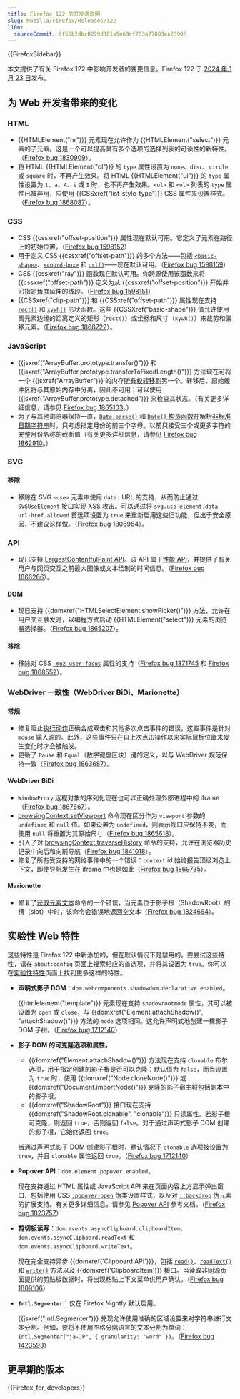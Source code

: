 ```yaml
---
title: Firefox 122 的开发者说明
slug: Mozilla/Firefox/Releases/122
l10n:
  sourceCommit: 6f56b2dbc0229d381a5e63cf763a77883ee23906
---
```


{{FirefoxSidebar}}

本文提供了有关 Firefox 122 中影响开发者的变更信息。Firefox 122 于 [2024 年 1 月 23 日](https://whattrainisitnow.com/release/?version=122)发布。

## 为 Web 开发者带来的变化

### HTML

- {{HTMLElement("hr")}} 元素现在允许作为 {{HTMLElement("select")}} 元素的子元素。这是一个可以提高具有多个选项的选择列表的可读性的新特性。（[Firefox bug 1830909](https://bugzil.la/1830909)）。
- 将 HTML {{HTMLElement("ol")}} 的 `type` 属性设置为 `none`、`disc`、`circle` 或 `square` 时，不再产生效果。将 HTML {{HTMLElement("ul")}} 的 `type` 属性设置为 `1`、`a`、`A`、`i` 或 `I` 时，也不再产生效果。`<ul>` 和 `<ol>` 列表的 `type` 属性已被弃用，应使用 {{CSSxref("list-style-type")}} CSS 属性来设置样式。（[Firefox bug 1868087](https://bugzil.la/1868087)）。

### CSS

- CSS {{cssxref("offset-position")}} 属性现在默认可用。它定义了元素在路径上的初始位置。（[Firefox bug 1598152](https://bugzil.la/1598152)）
- 用于定义 CSS {{cssxref("offset-path")}} 的多个方法——包括 [`<basic-shape>`](/zh-CN/docs/Web/CSS/offset-path#basic-shape)、[`<coord-box>`](/zh-CN/docs/Web/CSS/offset-path#coord-box) 和 [`url()`](/zh-CN/docs/Web/CSS/offset-path#url)——现在默认可用。（[Firefox bug 1598159](https://bugzil.la/1598159)）
- CSS {{cssxref("ray")}} 函数现在默认可用。你跨源使用该函数来将 {{cssxref("offset-path")}} 定义为从 {{cssxref("offset-position")}} 开始并沿指定角度延伸的线段。（[Firefox bug 1598151](https://bugzil.la/1598151)）
- {{CSSxref("clip-path")}} 和 {{CSSxref("offset-path")}} 属性现在支持 [`rect()`](/zh-CN/docs/Web/CSS/basic-shape/rect) 和 [`xywh()`](/zh-CN/docs/Web/CSS/basic-shape/xywh) 形状函数。这些 {{CSSXref("basic-shape")}} 值允许使用离元素边缘的距离定义的矩形（`rect()`）或坐标和尺寸（`xywh()`）来裁剪和偏移元素。（[Firefox bug 1868722](https://bugzil.la/1868722)）。

### JavaScript

- {{jsxref("ArrayBuffer.prototype.transfer()")}} 和 {{jsxref("ArrayBuffer.prototype.transferToFixedLength()")}} 方法现在可将一个 {{jsxref("ArrayBuffer")}} 的内存[所有权转移](/zh-CN/docs/Web/JavaScript/Reference/Global_Objects/ArrayBuffer#传输_arraybuffer)到另一个。转移后，原始缓冲区将与其原始内存中分离，因此不可用；可以使用 {{jsxref("ArrayBuffer.prototype.detached")}} 来检查其状态。（有关更多详细信息，请参见 [Firefox bug 1865103](https://bugzil.la/1865103)。）
- 为了与其他浏览器保持一直，[`Date.parse()`](/zh-CN/docs/Web/JavaScript/Reference/Global_Objects/Date/parse) 和 [`Date()` 构造函数](/zh-CN/docs/Web/JavaScript/Reference/Global_Objects/Date/Date)在解析[非标准日期字符串](/zh-CN/docs/Web/JavaScript/Reference/Global_Objects/Date/parse#非标准日期字符串)时，只考虑指定月份的前三个字母。以前只接受三个或更多字符的完整月份名称的截断值（有关更多详细信息，请参见 [Firefox bug 1862910](https://bugzil.la/1862910)。）

### SVG

#### 移除

- 移除在 SVG `<use>` 元素中使用 `data:` URL 的支持，从而防止通过 [`SVGUseElement`](/zh-CN/docs/Web/API/SVGUseElement) 接口实现 [XSS](/zh-CN/docs/Glossary/Cross-site_scripting) 攻击。可以通过将 `svg.use-element.data-url-href.allowed` 首选项设置为 `true` 来重新启用这些旧功能，但出于安全原因，不建议这样做。（[Firefox bug 1806964](https://bugzil.la/1806964)）。

### API

- 现已支持 [LargestContentfulPaint API](/zh-CN/docs/Web/API/LargestContentfulPaint)。该 API 属于[性能 API](/zh-CN/docs/Web/API/Performance_API)，并提供了有关用户与网页交互之前最大图像或文本绘制的时间信息。（[Firefox bug 1866266](https://bugzil.la/1866266)）。

#### DOM

- 现已支持 {{domxref("HTMLSelectElement.showPicker()")}} 方法，允许在用户交互触发时，以编程方式启动 {{HTMLElement("select")}} 元素的浏览器选择器。（[Firefox bug 1865207](https://bugzil.la/1865207)）。

#### 移除

- 移除对 CSS [`-moz-user-focus`](/zh-CN/docs/Web/CSS/-moz-user-focus) 属性的支持（[Firefox bug 1871745](https://bugzil.la/1871745) 和 [Firefox bug 1868552](https://bugzil.la/1868552)）。

### WebDriver 一致性（WebDriver BiDi、Marionette）

#### 常规

- 修复阻止[执行动作](https://w3c.github.io/webdriver/#perform-actions)正确合成双击和其他多次点击事件的错误，这些事件是针对 `mouse` 输入源的。此外，这些事件只在自上次点击操作以来实际鼠标位置未发生变化时才会被触发。
- 更新了 `Pause` 和 `Equal`（数字键盘区块）键的定义，以与 WebDriver 规范保持一致（[Firefox bug 1863687](https://bugzil.la/1863687)）。

#### WebDriver BiDi

- `WindowProxy` 远程对象的序列化现在也可以正确处理外部进程中的 iframe（[Firefox bug 1867667](https://bugzil.la/1867667)）。
- [browsingContext.setViewport](https://w3c.github.io/webdriver-bidi/#command-browsingContext-setViewport) 命令现在区分作为 `viewport` 参数的 `undefined` 和 `null` 值。如果设置为 `undefined`，则表示视口应保持不变，而使用 `null` 将重置为其原始尺寸（[Firefox bug 1865618](https://bugzil.la/1865618)）。
- 引入了对 [browsingContext.traverseHistory](https://w3c.github.io/webdriver-bidi/#command-browsingContext-traverseHistory) 命令的支持，允许在浏览器历史记录中向后和向前导航（[Firefox bug 1841018](https://bugzil.la/1841018)）。
- 修复了所有受支持的网络事件中的一个错误：`context` id 始终报告顶级浏览上下文，即使导航发生在 iframe 中也是如此（[Firefox bug 1869735](https://bugzil.la/1869735)）。

#### Marionette

- 修复了[获取元素文本](https://w3c.github.io/webdriver/#dfn-get-element-text)命令的一个错误，当元素位于影子根（ShadowRoot）的槽（slot）中时，该命令会错误地返回空文本（[Firefox bug 1824664](https://bugzil.la/1824664)）。

## 实验性 Web 特性

这些特性是 Firefox 122 中新添加的，但在默认情况下是禁用的。要尝试这些特性，请在 `about:config` 页面上搜索相应的首选项，并将其设置为 `true`。你可以在[实验性特性](/zh-CN/docs/Mozilla/Firefox/Experimental_features)页面上找到更多这样的特性。

- **声明式影子 DOM**：`dom.webcomponents.shadowdom.declarative.enabled`。

  {{htmlelement("template")}} 元素现在支持 `shadowrootmode` 属性，其可以被设置为 `open` 或 `close`，与 {{domxref("Element.attachShadow()", "attachShadow()")}} 方法的 `mode` 选项相同。这允许声明式地创建一棵影子 DOM 子树。（[Firefox bug 1712140](https://bugzil.la/1712140)）

- **影子 DOM 的可克隆选项和属性。**

  - {{domxref("Element.attachShadow()")}} 方法现在支持 `clonable` 布尔选项，用于指定创建的影子根是否可以克隆：默认值为 `false`，而当设置为 `true` 时，使用 {{domxref("Node.cloneNode()")}} 或 {{domxref("Document.importNode()")}} 克隆的影子宿主将包括副本中的影子根。
  - {{domxref("ShadowRoot")}} 接口现在支持 {{domxref("ShadowRoot.clonable", "clonable")}} 只读属性。若影子根可克隆，则返回 `true`，否则返回 `false`。对于通过声明式影子 DOM 创建的影子根，它始终返回 `true`。

  当通过声明式影子 DOM 创建影子根时，默认情况下 `clonable` 选项被设置为 `true`，并且 `clonable` 属性返回 `true`。（[Firefox bug 1712140](https://bugzil.la/1868428)）

- **Popover API**：`dom.element.popover.enabled`。

  现在支持通过 HTML 属性或 JavaScript API 来在页面内容上方显示弹出窗口，包括使用 CSS [`:popover-open`](/zh-CN/docs/Web/CSS/:popover-open) 伪类设置样式，以及对 [`::backdrop`](/zh-CN/docs/Web/CSS/::backdrop) 伪元素的扩展支持。有关更多详细信息，请参见 [Popover API](/zh-CN/docs/Web/API/Popover_API) 参考文档。（[Firefox bug 1823757](https://bugzil.la/1823757)）

- **剪切板读写**：`dom.events.asyncClipboard.clipboardItem`、`dom.events.asyncClipboard.readText` 和 `dom.events.asyncClipboard.writeText`。

  现在完全支持异步 {{domxref('Clipboard API')}}，包括 [`read()`](/zh-CN/docs/Web/API/Clipboard/read)、[`readText()`](/zh-CN/docs/Web/API/Clipboard/readText) 和 [`write()`](/zh-CN/docs/Web/API/Clipboard/write) 方法以及 {{domxref('ClipboardItem')}} 接口。当读取非同源页面提供的剪贴板数据时，将出现粘贴上下文菜单供用户确认。（[Firefox bug 1809106](https://bugzil.la/1809106)）

- **`Intl.Segmenter`**：仅在 Firefox Nightly 默认启用。

  {{jsxref("Intl.Segmenter")}} 兑现允许使用准确的区域设置来对字符串进行文本分割。例如，要将不使用空格分隔语言的文本分割为单词：`Intl.Segmenter("ja-JP", { granularity: "word" })`。（[Firefox bug 1423593](https://bugzil.la/1423593)）

## 更早期的版本

{{Firefox_for_developers}}
